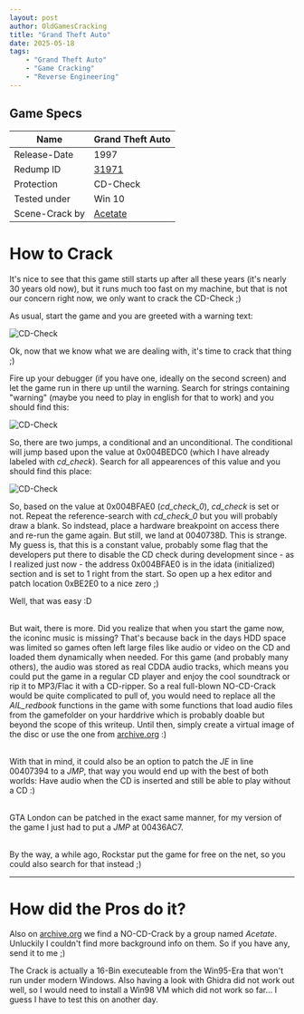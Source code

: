 ```yaml
---
layout: post
author: OldGamesCracking
title: "Grand Theft Auto"
date: 2025-05-18
tags:
    - "Grand Theft Auto"
    - "Game Cracking"
    - "Reverse Engineering"
---
```


## Game Specs

| Name | Grand Theft Auto |
| ------------- | ------------- |
| Release-Date | 1997 |
| Redump ID | [31971](http://redump.org/disc/38060/) |
| Protection | CD-Check |
| Tested under | Win 10 |
| Scene-Crack by | [Acetate](https://archive.org/details/gta1_cdcrack) |

# How to Crack

It's nice to see that this game still starts up after all these years (it's nearly 30 years old now), but it runs much too fast on my machine, but that is not our concern right now, we only want to crack the CD-Check ;)<br>

As usual, start the game and you are greeted with a warning text:

![CD-Check]({{site.url}}/assets/grand_theft_auto/cd_check.png)

Ok, now that we know what we are dealing with, it's time to crack that thing ;)<br>

Fire up your debugger (if you have one, ideally on the second screen) and let the game run in there up until the warning. Search for strings containing "warning" (maybe you need to play in english for that to work) and you should find this: 

![CD-Check]({{site.url}}/assets/grand_theft_auto/cd_check.png)

So, there are two jumps, a conditional and an unconditional. The conditional will jump based upon the value at 0x004BEDC0 (which I have already labeled with _cd\_check_). Search for all appearences of this value and you should find this place:

![CD-Check]({{site.url}}/assets/grand_theft_auto/check_1.png)

So, based on the value at 0x004BFAE0 (_cd\_check\_0_), _cd\_check_ is set or not. Repeat the reference-search with _cd\_check\_0_ but you will probably draw a blank.
So indstead, place a hardware breakpoint on access there and re-run the game again. But still, we land at 0040738D. This is strange. My guess is, that this is a constant value, probably some flag that the developers put there to disable the CD check during development since - as I realized just now - the address 0x004BFAE0 is
in the idata (initialized) section and is set to 1 right from the start. So open up a hex editor and patch location 0xBE2E0 to a nice zero ;)<br>

Well, that was easy :D<br><br>

But wait, there is more. Did you realize that when you start the game now, the iconinc music is missing? That's because back in the days HDD space was limited so games often left large files like audio or video on the CD and loaded them dynamically when needed. For this game (and probably many others), the audio was stored as real CDDA audio tracks, which means you could put the game in a regular CD player and enjoy the cool soundtrack or rip it to MP3/Flac it with a CD-ripper. So a real full-blown NO-CD-Crack would be quite complicated to pull of, you would need to replace all the _AIL\_redbook_ functions in the game with some functions that load audio files from the gamefolder on your harddrive which is probably doable but beyond the scope of this writeup. Until then, simply create a virtual image of the disc or use the one from [archive.org](https://archive.org/details/GrandTheftAuto_201903) :)<br><br>

With that in mind, it could also be an option to patch the _JE_ in line 00407394 to a _JMP_, that way you would end up with the best of both worlds: Have audio when the CD is inserted and still be able to play without a CD :)<br><br>

GTA London can be patched in the exact same manner, for my version of the game I just had to put a _JMP_ at 00436AC7.<br><br>

By the way, a while ago, Rockstar put the game for free on the net, so you could also search for that instead ;)

* * *

# How did the Pros do it?

Also on [archive.org](https://archive.org/details/gta1_cdcrack) we find a NO-CD-Crack by a group named _Acetate_. Unluckily I couldn't find more background info on them. So if you have any, send it to me ;)<br>

The Crack is actually a 16-Bin executeable from the Win95-Era that won't run under modern Windows. Also having a look with Ghidra did not work out well, so I would need to install a Win98 VM which did not work so far... I guess I have to test this on another day.